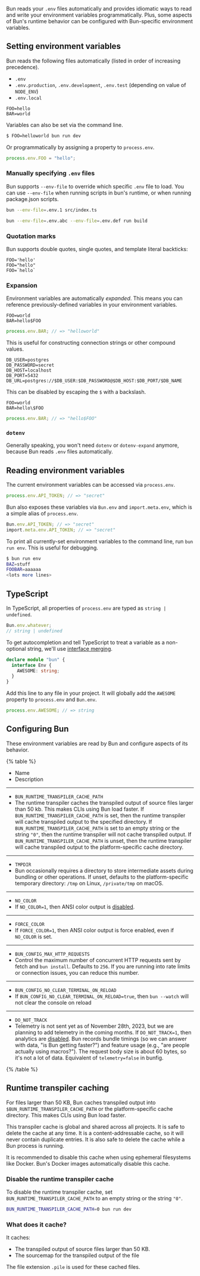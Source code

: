 Bun reads your `.env` files automatically and provides idiomatic ways to read and write your environment variables programmatically. Plus, some aspects of Bun's runtime behavior can be configured with Bun-specific environment variables.

## Setting environment variables

Bun reads the following files automatically (listed in order of increasing precedence).

- `.env`
- `.env.production`, `.env.development`, `.env.test` (depending on value of `NODE_ENV`)
- `.env.local`

```txt#.env
FOO=hello
BAR=world
```

Variables can also be set via the command line.

```sh
$ FOO=helloworld bun run dev
```

Or programmatically by assigning a property to `process.env`.

```ts
process.env.FOO = "hello";
```

### Manually specifying `.env` files

Bun supports `--env-file` to override which specific `.env` file to load. You can use `--env-file` when running scripts in bun's runtime, or when running package.json scripts.

```sh
bun --env-file=.env.1 src/index.ts

bun --env-file=.env.abc --env-file=.env.def run build
```

### Quotation marks

Bun supports double quotes, single quotes, and template literal backticks:

```txt#.env
FOO='hello'
FOO="hello"
FOO=`hello`
```

### Expansion

Environment variables are automatically _expanded_. This means you can reference previously-defined variables in your environment variables.

```txt#.env
FOO=world
BAR=hello$FOO
```

```ts
process.env.BAR; // => "helloworld"
```

This is useful for constructing connection strings or other compound values.

```txt#.env
DB_USER=postgres
DB_PASSWORD=secret
DB_HOST=localhost
DB_PORT=5432
DB_URL=postgres://$DB_USER:$DB_PASSWORD@$DB_HOST:$DB_PORT/$DB_NAME
```

This can be disabled by escaping the `$` with a backslash.

```txt#.env
FOO=world
BAR=hello\$FOO
```

```ts
process.env.BAR; // => "hello$FOO"
```

### `dotenv`

Generally speaking, you won't need `dotenv` or `dotenv-expand` anymore, because Bun reads `.env` files automatically.

## Reading environment variables

The current environment variables can be accessed via `process.env`.

```ts
process.env.API_TOKEN; // => "secret"
```

Bun also exposes these variables via `Bun.env` and `import.meta.env`, which is a simple alias of `process.env`.

```ts
Bun.env.API_TOKEN; // => "secret"
import.meta.env.API_TOKEN; // => "secret"
```

To print all currently-set environment variables to the command line, run `bun run env`. This is useful for debugging.

```sh
$ bun run env
BAZ=stuff
FOOBAR=aaaaaa
<lots more lines>
```

## TypeScript

In TypeScript, all properties of `process.env` are typed as `string | undefined`.

```ts
Bun.env.whatever;
// string | undefined
```

To get autocompletion and tell TypeScript to treat a variable as a non-optional string, we'll use [interface merging](https://www.typescriptlang.org/docs/handbook/declaration-merging.html#merging-interfaces).

```ts
declare module "bun" {
  interface Env {
    AWESOME: string;
  }
}
```

Add this line to any file in your project. It will globally add the `AWESOME` property to `process.env` and `Bun.env`.

```ts
process.env.AWESOME; // => string
```

## Configuring Bun

These environment variables are read by Bun and configure aspects of its behavior.

{% table %}

- Name
- Description

---

- `BUN_RUNTIME_TRANSPILER_CACHE_PATH`
- The runtime transpiler caches the transpiled output of source files larger than 50 kb. This makes CLIs using Bun load faster. If `BUN_RUNTIME_TRANSPILER_CACHE_PATH` is set, then the runtime transpiler will cache transpiled output to the specified directory. If `BUN_RUNTIME_TRANSPILER_CACHE_PATH` is set to an empty string or the string `"0"`, then the runtime transpiler will not cache transpiled output. If `BUN_RUNTIME_TRANSPILER_CACHE_PATH` is unset, then the runtime transpiler will cache transpiled output to the platform-specific cache directory.

---

- `TMPDIR`
- Bun occasionally requires a directory to store intermediate assets during bundling or other operations. If unset, defaults to the platform-specific temporary directory: `/tmp` on Linux, `/private/tmp` on macOS.

---

- `NO_COLOR`
- If `NO_COLOR=1`, then ANSI color output is [disabled](https://no-color.org/).

---

- `FORCE_COLOR`
- If `FORCE_COLOR=1`, then ANSI color output is force enabled, even if `NO_COLOR` is set.

---

- `BUN_CONFIG_MAX_HTTP_REQUESTS`
- Control the maximum number of concurrent HTTP requests sent by fetch and `bun install`. Defaults to `256`. If you are running into rate limits or connection issues, you can reduce this number.

---

- `BUN_CONFIG_NO_CLEAR_TERMINAL_ON_RELOAD`
- If `BUN_CONFIG_NO_CLEAR_TERMINAL_ON_RELOAD=true`, then `bun --watch` will not clear the console on reload

---

- `DO_NOT_TRACK`
- Telemetry is not sent yet as of November 28th, 2023, but we are planning to add telemetry in the coming months. If `DO_NOT_TRACK=1`, then analytics are [disabled](https://do-not-track.dev/). Bun records bundle timings (so we can answer with data, "is Bun getting faster?") and feature usage (e.g., "are people actually using macros?"). The request body size is about 60 bytes, so it's not a lot of data. Equivalent of `telemetry=false` in bunfig.

{% /table %}

## Runtime transpiler caching

For files larger than 50 KB, Bun caches transpiled output into `$BUN_RUNTIME_TRANSPILER_CACHE_PATH` or the platform-specific cache directory. This makes CLIs using Bun load faster.

This transpiler cache is global and shared across all projects. It is safe to delete the cache at any time. It is a content-addressable cache, so it will never contain duplicate entries. It is also safe to delete the cache while a Bun process is running.

It is recommended to disable this cache when using ephemeral filesystems like Docker. Bun's Docker images automatically disable this cache.

### Disable the runtime transpiler cache

To disable the runtime transpiler cache, set `BUN_RUNTIME_TRANSPILER_CACHE_PATH` to an empty string or the string `"0"`.

```sh
BUN_RUNTIME_TRANSPILER_CACHE_PATH=0 bun run dev
```

### What does it cache?

It caches:

- The transpiled output of source files larger than 50 KB.
- The sourcemap for the transpiled output of the file

The file extension `.pile` is used for these cached files.
